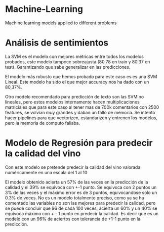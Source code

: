 # Machine-Learning
Machine learning models applied to different problems


# Análisis de sentimientos
La SVM es el modelo con mejores métricas entre todos los modelos probados, este modelo tampoco sobreajusta (80.78 en train y 80.37 en test). Garantizando que sabe generalizar en las predicciones.

El modelo más robusto que hemos probado para este caso es es una SVM Lineal. Este modelo ha sido el que mejor accuracy nos ha dado con un 80,37%. 

Otro modelo recomendado para predicción de texto son las SVM no lineales, pero estos modelos internamente hacen multiplicaciones matriciales que para este caso al tener mas de 700k comentarios con 2500 features, se volvían muy grandes y daban un fallo de memoria.
Se intentó hacer pipelines para que vectorizen, estandarizen y entrenen los modelos, pero la memoria de computo fallaba.

# Modelo de Regresión para predecir la calidad del vino
Con este modelo se pretende predecir la calidad del vino valorada numéricamente en una escala del 1 al 10

El modelo obtenido acierta un 57% de las veces en la predicción de la calidad y el 39% se equivoca con +-1 punto. 
Se equivoca con 2 puntos un 3% de las veces y el máximo error es de 3 puntos, equivocandose solo un 0.3% de veces.
No es un modelo totalmente preciso, como ya se ha comentado las variables no son las mejores para predecir la calidad, pero se puede concluir que 96 de cada 100 veces, acierta un 60% y un 40% se equivoca máximo con + - 1 punto en predecir la calidad. Es decir que es un modelo con un 96% de aciertos con tolerancia de +1-1 punto en la predicción.

